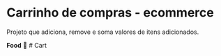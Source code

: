 # Carrinho de compras - ecommerce
 Projeto que adiciona, remove e soma valores de itens adicionados.

**Food** 🚀
#   C a r t 
 
 
